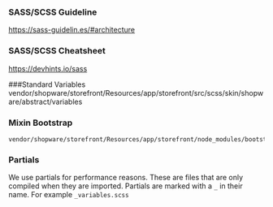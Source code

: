 ### SASS/SCSS Guideline
https://sass-guidelin.es/#architecture

### SASS/SCSS Cheatsheet
https://devhints.io/sass

###Standard Variables
    vendor/shopware/storefront/Resources/app/storefront/src/scss/skin/shopware/abstract/variables

### Mixin Bootstrap
    vendor/shopware/storefront/Resources/app/storefront/node_modules/bootstrap/scss/mixins
    
### Partials
We use partials for performance reasons. These are files that are only compiled when they are imported.
Partials are marked with a `_` in their name. For example `_variables.scss`
